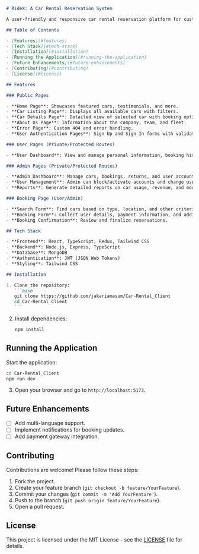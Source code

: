 ````markdown
# RideX: A Car Rental Reservation System

A user-friendly and responsive car rental reservation platform for customers and administrators. This system offers a smooth experience for browsing, booking, and managing cars, while providing administrators with tools to manage inventory and reservations.

## Table of Contents

- [Features](#features)
- [Tech Stack](#tech-stack)
- [Installation](#installation)
- [Running the Application](#running-the-application)
- [Future Enhancements](#future-enhancements)
- [Contributing](#contributing)
- [License](#license)

## Features

### Public Pages

- **Home Page**: Showcases featured cars, testimonials, and more.
- **Car Listing Page**: Displays all available cars with filters.
- **Car Details Page**: Detailed view of selected car with booking options.
- **About Us Page**: Information about the company, team, and fleet.
- **Error Page**: Custom 404 and error handling.
- **User Authentication Pages**: Sign Up and Sign In forms with validation and error handling.

### User Pages (Private/Protected Routes)

- **User Dashboard**: View and manage personal information, booking history, and payments.

### Admin Pages (Private/Protected Routes)

- **Admin Dashboard**: Manage cars, bookings, returns, and user accounts.
- **User Management**: Admin can block/activate accounts and change user roles.
- **Reports**: Generate detailed reports on car usage, revenue, and more.

### Booking Page (User/Admin)

- **Search Form**: Find cars based on type, location, and other criteria.
- **Booking Form**: Collect user details, payment information, and additional options.
- **Booking Confirmation**: Review and finalize reservations.

## Tech Stack

- **Frontend**: React, TypeScript, Redux, Tailwind CSS
- **Backend**: Node.js, Express, TypeScript
- **Database**: MongoDB
- **Authentication**: JWT (JSON Web Tokens)
- **Styling**: Tailwind CSS

## Installation

1. Clone the repository:
   ```bash
   git clone https://github.com/jakariamasum/Car-Rental_Client
   cd Car-Rental_Client
   ```
````

2. Install dependencies:

   ```bash
   npm install

   ```

## Running the Application

Start the application:

```bash
cd Car-Rental_Client
npm run dev
```

3. Open your browser and go to `http://localhost:5173`.

## Future Enhancements

- [ ] Add multi-language support.
- [ ] Implement notifications for booking updates.
- [ ] Add payment gateway integration.

## Contributing

Contributions are welcome! Please follow these steps:

1. Fork the project.
2. Create your feature branch (`git checkout -b feature/YourFeature`).
3. Commit your changes (`git commit -m 'Add YourFeature'`).
4. Push to the branch (`git push origin feature/YourFeature`).
5. Open a pull request.

## License

This project is licensed under the MIT License - see the [LICENSE](LICENSE) file for details.

```

```
